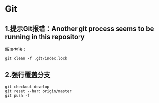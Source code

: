 # Git

## 1.提示Git报错：Another git process seems to be running in this repository

解决方法：

```
git clean -f .git/index.lock
```



## 2.强行覆盖分支

```
git checkout develop
git reset --hard origin/master
git push -f
```

